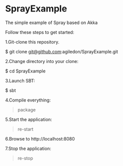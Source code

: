 SprayExample
============

The simple example of Spray based on Akka

Follow these steps to get started:

1.Git-clone this repository.

$ git clone git@github.com:agiledon/SprayExample.git

2.Change directory into your clone:

$ cd SprayExample

3.Launch SBT:

$ sbt

4.Compile everything:

> package

5.Start the application:

> re-start

6.Browse to http://localhost:8080

7.Stop the application:

> re-stop
